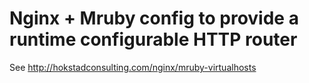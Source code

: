 
# Nginx + Mruby config to provide a runtime configurable HTTP router

See http://hokstadconsulting.com/nginx/mruby-virtualhosts
